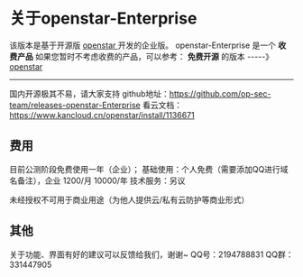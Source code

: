 # 关于openstar-Enterprise
该版本是基于开源版 [openstar ](https://github.com/starjun/openstar) 开发的企业版。
openstar-Enterprise 是一个 **收费产品**
 如果您暂时不考虑收费的产品，可以参考： **免费开源** 的版本 -----》  [openstar ](https://github.com/starjun/openstar)

*****
国内开源极其不易，请大家支持
github地址：https://github.com/op-sec-team/releases-openstar-Enterprise
看云文档：https://www.kancloud.cn/openstar/install/1136671

## 费用
目前公测阶段免费使用一年（企业）；
基础使用：个人免费（需要添加QQ进行域名备注），企业 1200/月  10000/年
技术服务：另议

未经授权不可用于商业用途（为他人提供云/私有云防护等商业形式）

## 其他
关于功能、界面有好的建议可以反馈给我们，谢谢~
QQ号：2194788831
QQ群：331447905